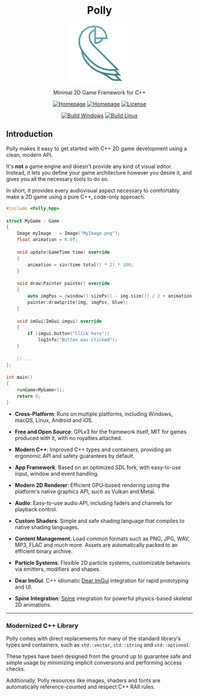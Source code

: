 <div class="title-block" style="text-align: center;" align="center">

# Polly

<p><img title="Polly logo" src="Misc/Logos/logo-squared.svg" width="160" height="160"></p>

Minimal 2D Game Framework for C++

[![Homepage](https://img.shields.io/badge/Homepage-polly2d.org-blue)](https://polly2d.org)
[![Homepage](https://img.shields.io/badge/Get%20Started-29B24F)](https://polly2d.org/getting-started)
[![License](https://img.shields.io/github/license/cdervis/Polly)](https://github.com/cdervis/Polly/blob/main/LICENSE.md)

[![Build Windows](https://github.com/cdervis/Polly/actions/workflows/build-windows.yml/badge.svg)](https://github.com/cdervis/Polly/actions/workflows/build-windows.yml)
[![Build Linux](https://github.com/cdervis/Polly/actions/workflows/build-linux.yml/badge.svg)](https://github.com/cdervis/Polly/actions/workflows/build-linux.yml)

</div>

## Introduction

Polly makes it easy to get started with C++ 2D game development using a clean, modern API.

It's **not** a game engine and doesn't provide any kind of visual editor.
Instead, it lets you define your game architecture however you desire it, and gives you all the necessary tools to do so.

In short, it provides every audiovisual aspect necessary to comfortably make a 2D game using a pure C++, code-only approach. 

```cpp
#include <Polly.hpp>

struct MyGame : Game
{
    Image myImage   = Image("MyImage.png");
    float animation = 0.0f;

    void update(GameTime time) override
    {
        animation = sin(time.total() * 2) * 100;
    }

    void draw(Painter painter) override
    {
        auto imgPos = (window().sizePx() - img.size()) / 2 + animation;
        painter.drawSprite(img, imgPos, blue);
    }

    void imGui(ImGui imgui) override
    {
        if (imgui.button("Click here"))
            logInfo("Button was clicked");
    }

    // ...
};

int main()
{
    runGame<MyGame>();
    return 0;
}
```

- **Cross-Platform**: Runs on multiple platforms, including Windows, macOS, Linux, Android and iOS.

- **Free and Open Source**: GPLv3 for the framework itself, MIT for games produced with it, with no royalties attached.

- **Modern C++**: Improved C++ types and containers, providing an ergonomic API and safety guarantees by default.

- **App Framework**: Based on an optimized SDL fork, with easy-to-use input, window and event handling.

- **Modern 2D Renderer**: Efficient GPU-based rendering using the platform's native graphics API, such as Vulkan and Metal.

- **Audio**: Easy-to-use audio API, including faders and channels for playback control.

- **Custom Shaders**: Simple and safe shading language that compiles to native shading languages.

- **Content Management**: Load common formats such as PNG, JPG, WAV, MP3, FLAC and much more. Assets are automatically packed to an efficient binary archive.

- **Particle Systems**: Flexible 2D particle systems, customizable behaviors via emitters, modifiers and shapes.

- **Dear ImGui**: C++ idiomatic [Dear ImGui](https://github.com/ocornut/imgui) integration  for rapid prototyping and UI.

- **Spine Integration**: [Spine](https://esotericsoftware.com/) integration for powerful physics-based skeletal 2D animations.

---

### Modernized C++ Library

Polly comes with direct replacements for many of the standard library's types and containers, such as `std::vector`, `std::string` and `std::optional`.

These types have been designed from the ground up to guarantee safe and simple usage by minimizing implicit conversions and performing access checks.

Additionally, Polly resources like images, shaders and fonts are automatically reference-counted and respect C++ RAII rules.

